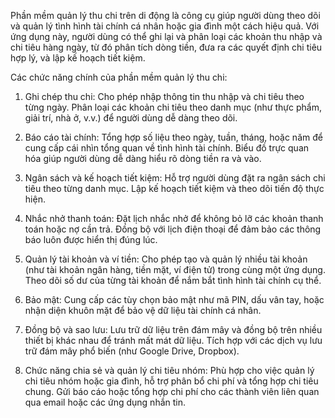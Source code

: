 Phần mềm quản lý thu chi trên di động là công cụ giúp người dùng theo dõi và quản lý tình hình tài chính cá nhân hoặc gia đình một cách hiệu quả. Với ứng dụng này, người dùng có thể ghi lại và phân loại các khoản thu nhập và chi tiêu hàng ngày, từ đó phân tích dòng tiền, đưa ra các quyết định chi tiêu hợp lý, và lập kế hoạch tiết kiệm.

Các chức năng chính của phần mềm quản lý thu chi:

1. Ghi chép thu chi:
Cho phép nhập thông tin thu nhập và chi tiêu theo từng ngày.
Phân loại các khoản chi tiêu theo danh mục (như thực phẩm, giải trí, nhà ở, v.v.) để người dùng dễ dàng theo dõi.

2. Báo cáo tài chính:
Tổng hợp số liệu theo ngày, tuần, tháng, hoặc năm để cung cấp cái nhìn tổng quan về tình hình tài chính.
Biểu đồ trực quan hóa giúp người dùng dễ dàng hiểu rõ dòng tiền ra và vào.

3. Ngân sách và kế hoạch tiết kiệm:
Hỗ trợ người dùng đặt ra ngân sách chi tiêu theo từng danh mục.
Lập kế hoạch tiết kiệm và theo dõi tiến độ thực hiện.

4. Nhắc nhở thanh toán:
Đặt lịch nhắc nhở để không bỏ lỡ các khoản thanh toán hoặc nợ cần trả.
Đồng bộ với lịch điện thoại để đảm bảo các thông báo luôn được hiển thị đúng lúc.

5. Quản lý tài khoản và ví tiền:
Cho phép tạo và quản lý nhiều tài khoản (như tài khoản ngân hàng, tiền mặt, ví điện tử) trong cùng một ứng dụng.
Theo dõi số dư của từng tài khoản để nắm bắt tình hình tài chính cụ thể.

6. Bảo mật:
Cung cấp các tùy chọn bảo mật như mã PIN, dấu vân tay, hoặc nhận diện khuôn mặt để bảo vệ dữ liệu tài chính cá nhân.

7. Đồng bộ và sao lưu:
Lưu trữ dữ liệu trên đám mây và đồng bộ trên nhiều thiết bị khác nhau để tránh mất mát dữ liệu.
Tích hợp với các dịch vụ lưu trữ đám mây phổ biến (như Google Drive, Dropbox).

8. Chức năng chia sẻ và quản lý chi tiêu nhóm:
Phù hợp cho việc quản lý chi tiêu nhóm hoặc gia đình, hỗ trợ phân bổ chi phí và tổng hợp chi tiêu chung.
Gửi báo cáo hoặc tổng hợp chi phí cho các thành viên liên quan qua email hoặc các ứng dụng nhắn tin.
